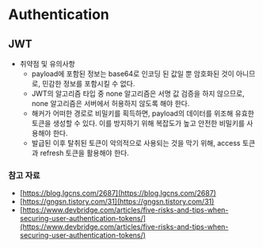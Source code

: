 # Authentication

## JWT

- 취약점 및 유의사항
    - payload에 포함된 정보는 base64로 인코딩 된 값일 뿐 암호화된 것이 아니므로, 민감한 정보를 포함시킬 수 없다.
    - JWT의 알고리즘 타입 중 none 알고리즘은 서명 값 검증을 하지 않으므로, none 알고리즘은 서버에서 허용하지 않도록 해야 한다.
    - 해커가 어떠한 경로로 비밀키를 획득하면, payload의 데이터를 위조해 유효한 토큰을 생성할 수 있다. 이를 방지하기 위해 복잡도가 높고 안전한 비밀키를 사용해야 한다.
    - 발급된 이후 탈취된 토큰이 악의적으로 사용되는 것을 막기 위해, access 토큰과 refresh 토큰을 활용해야 한다.

### 참고 자료
- [https://blog.lgcns.com/2687](https://blog.lgcns.com/2687)
- [https://gngsn.tistory.com/31](https://gngsn.tistory.com/31)
- [https://www.devbridge.com/articles/five-risks-and-tips-when-securing-user-authentication-tokens/](https://www.devbridge.com/articles/five-risks-and-tips-when-securing-user-authentication-tokens/)